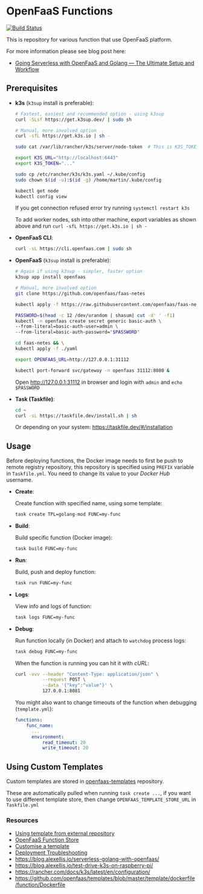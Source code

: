 # OpenFaaS Functions
[![Build Status](https://travis-ci.com/MartinHeinz/openfaas-functions.svg?branch=master)](https://travis-ci.com/MartinHeinz/openfaas-functions)

This is repository for various function that use OpenFaaS platform.

For more information please see blog post here:

- [Going Serverless with OpenFaaS and Golang — The Ultimate Setup and Workflow](https://towardsdatascience.com/going-serverless-with-openfaas-and-golang-the-ultimate-setup-and-workflow-52a4a85a7951?source=friends_link&sk=7a844dc8e4421642dfd7530a112767da)

## Prerequisites

- **k3s** (`k3sup` install is preferable):
    
    ```bash
    # Fastest, easiest and recommended option - using k3sup
    curl -SLsf https://get.k3sup.dev/ | sudo sh
    
    # Manual, more involved option
    curl -sfL https://get.k3s.io | sh -
    
    sudo cat /var/lib/rancher/k3s/server/node-token  # This is K3S_TOKEN
    
    export K3S_URL="http://localhost:6443"
    export K3S_TOKEN="..."
    
    sudo cp /etc/rancher/k3s/k3s.yaml ~/.kube/config
    sudo chown $(id -u):$(id -g) /home/martin/.kube/config
    
    kubectl get node
    kubectl config view

    ```
    
    If you get connection refused error try running `systemctl restart k3s`
    
    To add worker nodes, ssh into other machine, export variables as shown above and run `curl -sfL https://get.k3s.io | sh -`
    
- **OpenFaaS CLI**:

    ```bash
    curl -sL https://cli.openfaas.com | sudo sh
    ```
    
- **OpenFaaS** (`k3sup` install is preferable):

    ```bash
    # Again if using k3sup - simpler, faster option
    k3sup app install openfaas
    
    # Manual, more involved option
    git clone https://github.com/openfaas/faas-netes
    
    kubectl apply -f https://raw.githubusercontent.com/openfaas/faas-netes/master/namespaces.yml
    
    PASSWORD=$(head -c 12 /dev/urandom | shasum| cut -d' ' -f1)
    kubectl -n openfaas create secret generic basic-auth \
    --from-literal=basic-auth-user=admin \
    --from-literal=basic-auth-password="$PASSWORD"
    
    cd faas-netes && \
    kubectl apply -f ./yaml
    
    export OPENFAAS_URL=http://127.0.0.1:31112
    
    kubectl port-forward svc/gateway -n openfaas 31112:8080 &
    ```
    
    Open <http://127.0.0.1:31112> in browser and login with `admin` and `echo $PASSWORD`

- **Task (Taskfile)**:

    ```bash
    cd ~
    curl -sL https://taskfile.dev/install.sh | sh
    ```

    Or depending on your system: <https://taskfile.dev/#/installation>

## Usage

Before deploying functions, the Docker image needs to first be push to remote registry repository, this repository is specified using `PREFIX` variable in `Taskfile.yml`. You need to change its value to your _Docker Hub_ username.

- **Create**:

    Create function with specified name, using some template:
    ```bash
  task create TPL=golang-mod FUNC=my-func
    ```

- **Build**:

    Build specific function (Docker image):
    ```bash
  task build FUNC=my-func
    ```

- **Run**:

    Build, push and deploy function:
    ```bash
    task run FUNC=my-func
    ```

- **Logs**:

    View info and logs of function:
    ```bash
    task logs FUNC=my-func
    ```

- **Debug**:

    Run function locally (in Docker) and attach to `watchdog` process logs:
    ```bash
    task debug FUNC=my-func
    ```
    
    When the function is running you can hit it with _cURL_:
    ```bash
    curl -vvv --header "Content-Type: application/json" \
              --request POST \
              --data '{"key":"value"}' \
              127.0.0.1:8081
    ```
    
    You might also want to change timeouts of the function when debugging (`template.yml`):
    
    ```yaml
    functions:
        func_name:
          ...
          environment:
              read_timeout: 20
              write_timeout: 20
    ```

## Using Custom Templates

Custom templates are stored in [openfaas-templates](https://github.com/MartinHeinz/openfaas-templates) repository.

These are automatically pulled when running `task create ...`, if you want to use different template store, then change `OPENFAAS_TEMPLATE_STORE_URL` in `Taskfile.yml`

### Resources

- [Using template from external repository](https://github.com/openfaas/faas-cli/blob/master/guide/TEMPLATE.md)
- [OpenFaaS Function Store](https://github.com/openfaas/store/)
- [Customise a template](https://docs.openfaas.com/cli/templates/#80-customise-a-template)
- [Deployment Troubleshooting](https://docs.openfaas.com/deployment/troubleshooting/#function-execution-logs>)
- <https://blog.alexellis.io/serverless-golang-with-openfaas/>
- <https://blog.alexellis.io/test-drive-k3s-on-raspberry-pi/>
- <https://rancher.com/docs/k3s/latest/en/configuration/>
- <https://github.com/openfaas/templates/blob/master/template/dockerfile/function/Dockerfile>

